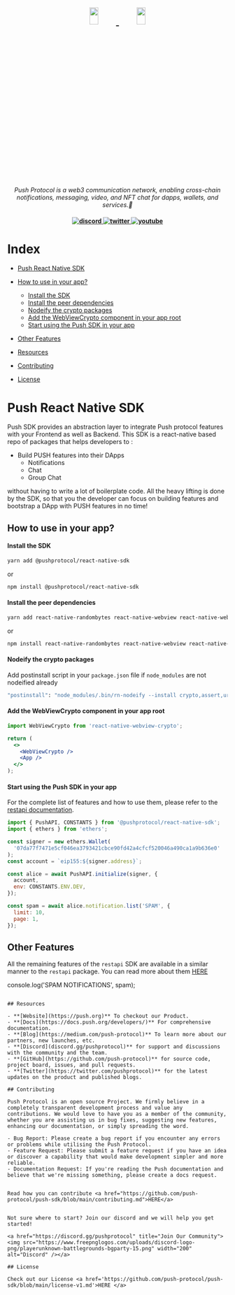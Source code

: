 <h1 align="center">
    <a href="https://push.org/#gh-light-mode-only">
    <img width='20%' height='10%' 
src="https://res.cloudinary.com/drdjegqln/image/upload/v1686227557/Push-Logo-Standard-Dark_xap7z5.png">
    </a>
    <a href="https://push.org/#gh-dark-mode-only">
    <img width='20%' height='10%' 
src="https://res.cloudinary.com/drdjegqln/image/upload/v1686227558/Push-Logo-Standard-White_dlvapc.png">
    </a>
</h1>

<p align="center">
  <i align="center">Push Protocol is a web3 communication network, enabling cross-chain notifications, messaging, video, and NFT chat for dapps, wallets, and services.🚀</i>
</p>

<h4 align="center">

  <a href="https://discord.com/invite/pushprotocol">
    <img src="https://img.shields.io/badge/discord-7289da.svg?style=flat-square" alt="discord">
  </a>
  <a href="https://twitter.com/pushprotocol">
    <img src="https://img.shields.io/badge/twitter-18a1d6.svg?style=flat-square" alt="twitter">
  </a>
  <a href="https://www.youtube.com/@pushprotocol">
    <img src="https://img.shields.io/badge/youtube-d95652.svg?style=flat-square&" alt="youtube">
  </a>
</h4>
</h1>

# Index

- [Push React Native SDK](#push-react-native-sdk)
- [How to use in your app?](#how-to-use-in-your-app)

  - [Install the SDK](#install-the-sdk)
  - [Install the peer dependencies](#install-the-peer-dependencies)
  - [Nodeify the crypto packages](#nodeify-the-crypto-packages)
  - [Add the WebViewCrypto component in your app root](#add-the-webviewcrypto-component-in-your-app-root)
  - [Start using the Push SDK in your app](#start-using-the-push-sdk-in-your-app)

- [Other Features](#other-features)
- [Resources](#resources)
- [Contributing](#contributing)
- [License](#license)

# Push React Native SDK

<p>
Push SDK provides an abstraction layer to integrate Push protocol features with your Frontend as well as Backend.
This SDK is a react-native based repo of packages that helps developers to :

- Build PUSH features into their DApps
  - Notifications
  - Chat
  - Group Chat

without having to write a lot of boilerplate code. All the heavy lifting is done by the SDK, so that you the developer can focus on building features and bootstrap a DApp with PUSH features in no time!

</p>
</div>

## How to use in your app?

#### Install the SDK

```bash
yarn add @pushprotocol/react-native-sdk
```

or

```bash
npm install @pushprotocol/react-native-sdk
```

#### Install the peer dependencies

```bash
yarn add react-native-randombytes react-native-webview react-native-webview-crypto react-native-fast-openpgp react-native-get-random-values text-encoding crypto
```

or

```bash
npm install react-native-randombytes react-native-webview react-native-webview-crypto react-native-fast-openpgp react-native-get-random-values text-encoding crypto
```

#### Nodeify the crypto packages

Add postinstall script in your `package.json` file if `node_modules` are not nodeified already

```bash
"postinstall": "node_modules/.bin/rn-nodeify --install crypto,assert,url,stream,events,http,https,os,url,net,fs --hack"
```

#### Add the WebViewCrypto component in your app root

```jsx
import WebViewCrypto from 'react-native-webview-crypto';

return (
  <>
    <WebViewCrypto />
    <App />
  </>
);
```

#### Start using the Push SDK in your app

For the complete list of features and how to use them, please refer to the [restapi documentation](https://github.com/push-protocol/push-sdk/blob/main/packages/restapi/README.md#sdk-features).

```jsx
import { PushAPI, CONSTANTS } from '@pushprotocol/react-native-sdk';
import { ethers } from 'ethers';

const signer = new ethers.Wallet(
  '07da77f7471e5cf046ea3793421cbce90fd42a4cfcf520046a490ca1a9b636e0'
);
const account = `eip155:${signer.address}`;

const alice = await PushAPI.initialize(signer, {
  account,
  env: CONSTANTS.ENV.DEV,
});

const spam = await alice.notification.list('SPAM', {
  limit: 10,
  page: 1,
});

```

## Other Features

All the remaining features of the `restapi` SDK are available in a similar manner to the `restapi` package. You can read more about them <a href="https://github.com/push-protocol/push-sdk/blob/main/packages/restapi/README.md">HERE</a>


console.log('SPAM NOTIFICATIONS', spam);
```

## Resources

- **[Website](https://push.org)** To checkout our Product.
- **[Docs](https://docs.push.org/developers/)** For comprehensive documentation.
- **[Blog](https://medium.com/push-protocol)** To learn more about our partners, new launches, etc.
- **[Discord](discord.gg/pushprotocol)** for support and discussions with the community and the team.
- **[GitHub](https://github.com/push-protocol)** for source code, project board, issues, and pull requests.
- **[Twitter](https://twitter.com/pushprotocol)** for the latest updates on the product and published blogs.

## Contributing

Push Protocol is an open source Project. We firmly believe in a completely transparent development process and value any contributions. We would love to have you as a member of the community, whether you are assisting us in bug fixes, suggesting new features, enhancing our documentation, or simply spreading the word.

- Bug Report: Please create a bug report if you encounter any errors or problems while utilising the Push Protocol.
- Feature Request: Please submit a feature request if you have an idea or discover a capability that would make development simpler and more reliable.
- Documentation Request: If you're reading the Push documentation and believe that we're missing something, please create a docs request.


Read how you can contribute <a href="https://github.com/push-protocol/push-sdk/blob/main/contributing.md">HERE</a>


Not sure where to start? Join our discord and we will help you get started!

<a href="https://discord.gg/pushprotocol" title="Join Our Community"><img src="https://www.freepnglogos.com/uploads/discord-logo-png/playerunknown-battlegrounds-bgparty-15.png" width="200" alt="Discord" /></a>

## License

Check out our License <a href='https://github.com/push-protocol/push-sdk/blob/main/license-v1.md'>HERE </a>
